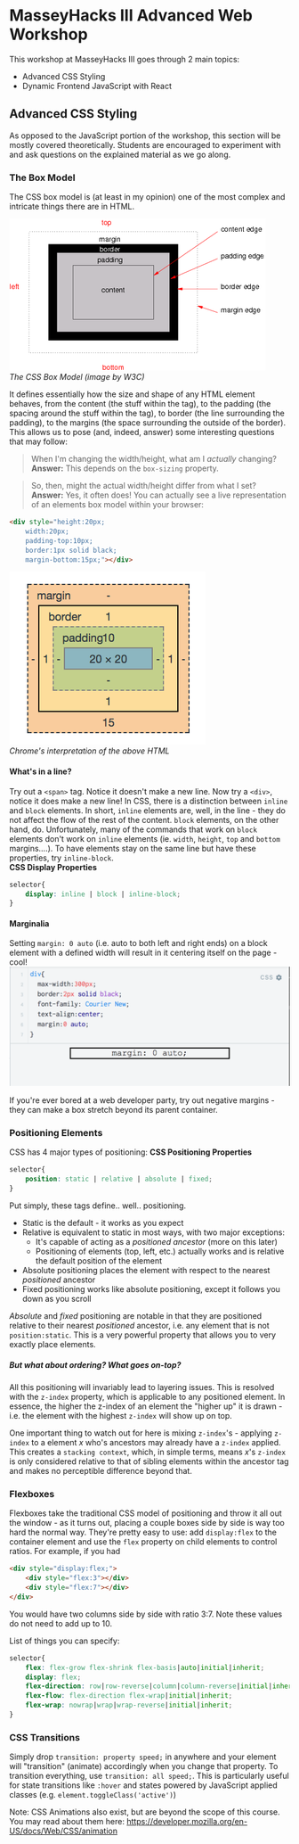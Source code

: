 # MasseyHacks III Advanced Web Workshop

This workshop at MasseyHacks III goes through 2 main topics:
- Advanced CSS Styling
- Dynamic Frontend JavaScript with React

## Advanced CSS Styling
As opposed to the JavaScript portion of the workshop, this section will be mostly covered theoretically. Students are encouraged to experiment with and ask questions on the explained material as we go along.

### The Box Model
The CSS box model is (at least in my opinion) one of the most complex and intricate things there are in HTML. 

![The CSS Box Model (image by W3C)](document-resources/box.png)<br/>
*The CSS Box Model (image by W3C)*

It defines essentially how the size and shape of any HTML element behaves, from the content (the stuff within the tag), to the padding (the spacing around the stuff within the tag), to border (the line surrounding the padding), to the margins (the space surrounding the outside of the border). This allows us to pose (and, indeed, answer) some interesting questions that may follow:

> When I'm changing the width/height, what am I *actually* changing? **Answer:** This depends on the `box-sizing` property. 

> So, then, might the actual width/height differ from what I set? **Answer:** Yes, it often does! You can actually see a live representation of an elements box model within your browser:
```html 
<div style="height:20px;
    width:20px;
    padding-top:10px;
    border:1px solid black;
    margin-bottom:15px;"></div>
```
![Chrome's interpretation of the above HTML](document-resources/box-example.png)<br/>
*Chrome's interpretation of the above HTML*

#### What's in a line?

Try out a `<span>` tag. Notice it doesn't make a new line. Now try a `<div>`, notice it does make a new line! In CSS, there is a distinction between `inline` and `block` elements. In short, `inline` elements are, well, in the line - they do not affect the flow of the rest of the content. `block` elements, on the other hand, do. Unfortunately, many of the commands that work on `block` elements don't work on `inline` elements (ie. `width`, `height`, `top` and `bottom` margins....). To have elements stay on the same line but have these properties, try `inline-block`. <br/>
**CSS Display Properties** 
```css
selector{
    display: inline | block | inline-block;
}
```

#### Marginalia 
Setting `margin: 0 auto` (i.e. auto to both left and right ends) on a block element with a defined width will result in it centering itself on the page - cool! 
![](document-resources/auto-margin-example.png)

If you're ever bored at a web developer party, try out negative margins - they can make a box stretch beyond its parent container. 

### Positioning Elements
CSS has 4 major types of positioning: 
**CSS Positioning Properties** 
```css
selector{
    position: static | relative | absolute | fixed;
}
```
Put simply, these tags define.. well.. positioning. 
- Static is the default - it works as you expect
- Relative is equivalent to static in most ways, with two major exceptions:
    - It's capable of acting as a *positioned ancestor* (more on this later)
    - Positioning of elements (top, left, etc.) actually works and is relative the default position of the element
- Absolute positioning places the element with respect to the nearest *positioned* ancestor
- Fixed positioning works like absolute positioning, except it follows you down as you scroll

*Absolute* and *fixed* positioning are notable in that they are positioned relative to their nearest *positioned* ancestor, i.e. any element that is not `position:static`. This is a very powerful property that allows you to very exactly place elements.

##### But what about ordering? What goes on-top? 
All this positioning will invariably lead to layering issues. This is resolved with the `z-index` property, which is applicable to any positioned element. In essence, the higher the z-index of an element the "higher up" it is drawn - i.e. the element with the highest `z-index` will show up on top. 

One important thing to watch out for here is mixing `z-index`'s - applying `z-index` to a element *x* who's ancestors may already have a `z-index` applied. This creates a `stacking context`, which, in simple terms, means *x*'s `z-index` is only considered relative to that of sibling elements within the ancestor tag and makes no perceptible difference beyond that. 


### Flexboxes

Flexboxes take the traditional CSS model of positioning and throw it all out the window - as it turns out, placing a couple boxes side by side is way too hard the normal way. They're pretty easy to use: add `display:flex` to the container element and use the `flex` property on child elements to control ratios. For example, if you had 
```html
<div style="display:flex;">
    <div style="flex:3"></div>
    <div style="flex:7"></div>
</div>
```
You would have two columns side by side with ratio 3:7. Note these values do not need to add up to 10.

List of things you can specify:
```css
selector{
    flex: flex-grow flex-shrink flex-basis|auto|initial|inherit;
    display: flex;
    flex-direction: row|row-reverse|column|column-reverse|initial|inherit;
    flex-flow: flex-direction flex-wrap|initial|inherit;
    flex-wrap: nowrap|wrap|wrap-reverse|initial|inherit;
}
```

### CSS Transitions
Simply drop `transition: property speed;` in anywhere and your element will "transition" (animate) accordingly when you change that property. To transition everything, use `transition: all speed;`. This is particularly useful for state transitions like `:hover` and  states powered by JavaScript applied classes (e.g. `element.toggleClass('active')`)

Note: CSS Animations also exist, but are beyond the scope of this course. You may read about them here: 
https://developer.mozilla.org/en-US/docs/Web/CSS/animation
